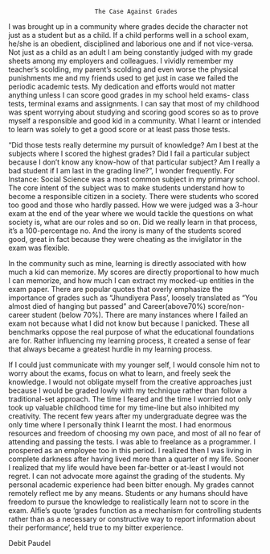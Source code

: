                            The Case Against Grades
I was brought up in a community where grades decide the character not just as a student but as a child. If a child performs well in a school exam, he/she is an obedient, disciplined and laborious one and if not vice-versa. Not just as a child as an adult I am being constantly judged with my grade sheets among my employers and colleagues. I vividly remember my teacher’s scolding, my parent’s scolding and even worse the physical punishments me and my friends used to get just in case we failed the periodic academic tests. My dedication and efforts would not matter anything unless I can score good grades in my school held exams- class tests, terminal exams and assignments. I can say that most of my childhood was spent worrying about studying and scoring good scores so as to prove myself a responsible and good kid in a community. What I learnt or intended to learn was solely to get a good score or at least pass those tests.


“Did those tests really determine my pursuit of knowledge? Am I best at the subjects where I scored the highest grades? Did I fail a particular subject because I don’t know any know-how of that particular subject? Am I really a bad student if I am last in the grading line?”, I wonder frequently. For Instance: Social Science was a most common subject in my primary school. The core intent of the subject was to make students understand how to become a responsible citizen in a society. There were students who scored too good and those who hardly passed. How we were judged was a 3-hour exam at the end of the year where we would tackle the questions on what society is, what are our roles and so on. Did we really learn in that process, it’s a 100-percentage no. And the irony is many of the students scored good, great in fact because they were cheating as the invigilator in the exam was flexible.


In the community such as mine, learning is directly associated with how much a kid can memorize. My scores are directly proportional to how much I can memorize, and how much I can extract my mocked-up entities in the exam paper. There are popular quotes that overly emphasize the importance of grades such as “Jhundiyera Pass’, loosely translated as “You almost died of hanging but passed” and Career(above70%) score/non-career student (below 70%). There are many instances where I failed an exam not because what I did not know but because I panicked. These all benchmarks oppose the real purpose of what the educational foundations are for. Rather influencing my learning process, it created a sense of fear that always became a greatest hurdle in my learning process.


If I could just communicate with my younger self, I would console him not to worry about the exams, focus on what to learn, and freely seek the knowledge. I would not obligate myself from the creative approaches just because I would be graded lowly with my technique rather than follow a traditional-set approach. The time I feared and the time I worried not only took up valuable childhood time for my time-line but also inhibited my creativity. The recent few years after my undergraduate degree was the only time where I personally think I learnt the most. I had enormous resources and freedom of choosing my own pace, and most of all no fear of attending and passing the tests. I was able to freelance as a programmer. I prospered as an employee too in this period. I realized then I was living in complete darkness after having lived more than a quarter of my life. Sooner I realized that my life would have been far-better or at-least I would not regret.
I can not advocate more against the grading of the students. My personal academic experience had been bitter enough. My grades cannot remotely reflect me by any means. Students or any humans should have freedom to pursue the knowledge to realistically learn not to score in the exam. Alfie’s quote ‘grades function as a mechanism for controlling students rather than as a necessary or constructive way to report information about their performance’, held true to my bitter experience.


Debit Paudel

